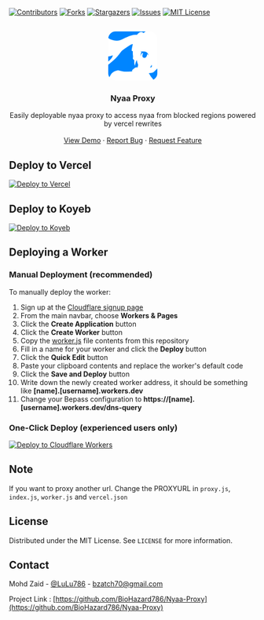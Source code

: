 [![Contributors][contributors-shield]][contributors-url]
[![Forks][forks-shield]][forks-url]
[![Stargazers][stars-shield]][stars-url]
[![Issues][issues-shield]][issues-url]
[![MIT License][license-shield]][license-url]

<!-- PROJECT LOGO -->
<br />
<div align="center">
  <a href="https://github.com/BioHazard786/Nyaa-Proxy">
    <img src="nyaa.png" alt="Logo" width="100" height="100" style="border-radius:15px">
  </a>

  <h3 align="center">Nyaa Proxy</h3>

  <p align="center">
    Easily deployable nyaa proxy to access nyaa from blocked regions powered by vercel rewrites
    <br />
    <br />
    <a href="https://nyaa-proxy.vercel.app/">View Demo</a>
    ·
    <a href="https://github.com/BioHazard786/Nyaa-Proxy/issues">Report Bug</a>
    ·
    <a href="https://github.com/BioHazard786/Nyaa-Proxy/issues">Request Feature</a>
  </p>
</div>

## Deploy to Vercel

[![Deploy to Vercel](https://vercel.com/button)](https://vercel.com/import/project?template=https://github.com/BioHazard786/Nyaa-Proxy)

## Deploy to Koyeb

[![Deploy to Koyeb](https://www.koyeb.com/static/images/deploy/button.svg)](https://app.koyeb.com/deploy?type=git&repository=github.com/BioHazard786/Nyaa-Proxy&branch=master&name=Nyaa-Proxy&builder=dockerfile&ports=8000;http;/)

## Deploying a Worker

### Manual Deployment (recommended)

To manually deploy the worker:

1. Sign up at the [Cloudflare signup page](https://www.cloudflare.com/sign-up)
2. From the main navbar, choose **Workers & Pages**
3. Click the **Create Application** button
4. Click the **Create Worker** button
5. Copy the [worker.js](https://github.com/uoosef/bepass-worker/blob/main/dist/worker.js) file contents from this repository
6. Fill in a name for your worker and click the **Deploy** button
7. Click the **Quick Edit** button
8. Paste your clipboard contents and replace the worker's default code
9. Click the **Save and Deploy** button
10. Write down the newly created worker address, it should be something like **[name].[username].workers.dev**
11. Change your Bepass configuration to **https://[name].[username].workers.dev/dns-query**

### One-Click Deploy (experienced users only)

[![Deploy to Cloudflare Workers](https://deploy.workers.cloudflare.com/button)](https://deploy.workers.cloudflare.com/?url=https://github.com/BioHazard786/Nyaa-Proxy)

## Note

If you want to proxy another url. Change the PROXYURL in `proxy.js`, `index.js`, `worker.js` and `vercel.json`

## License

Distributed under the MIT License. See `LICENSE` for more information.

## Contact

Mohd Zaid - [@LuLu786](https://t.me/LuLu786) - bzatch70@gmail.com

Project Link : [https://github.com/BioHazard786/Nyaa-Proxy](https://github.com/BioHazard786/Nyaa-Proxy)

[contributors-shield]: https://img.shields.io/github/contributors/BioHazard786/Nyaa-Proxy.svg?style=for-the-badge
[contributors-url]: https://github.com/BioHazard786/Nyaa-Proxy/graphs/contributors
[forks-shield]: https://img.shields.io/github/forks/BioHazard786/Nyaa-Proxy.svg?style=for-the-badge
[forks-url]: https://github.com/BioHazard786/Nyaa-Proxy/network/members
[stars-shield]: https://img.shields.io/github/stars/BioHazard786/Nyaa-Proxy.svg?style=for-the-badge
[stars-url]: https://github.com/BioHazard786/Nyaa-Proxy/stargazers
[issues-shield]: https://img.shields.io/github/issues/BioHazard786/Nyaa-Proxy.svg?style=for-the-badge
[issues-url]: https://github.com/BioHazard786/Nyaa-Proxy/issues
[license-shield]: https://img.shields.io/github/license/BioHazard786/Nyaa-Proxy.svg?style=for-the-badge
[license-url]: https://github.com/BioHazard786/Nyaa-Proxy/blob/master/LICENSE
